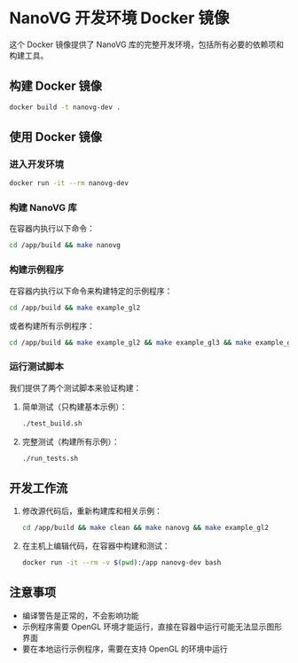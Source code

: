 # NanoVG 开发环境 Docker 镜像

这个 Docker 镜像提供了 NanoVG 库的完整开发环境，包括所有必要的依赖项和构建工具。

## 构建 Docker 镜像

```bash
docker build -t nanovg-dev .
```

## 使用 Docker 镜像

### 进入开发环境

```bash
docker run -it --rm nanovg-dev
```

### 构建 NanoVG 库

在容器内执行以下命令：

```bash
cd /app/build && make nanovg
```

### 构建示例程序

在容器内执行以下命令来构建特定的示例程序：

```bash
cd /app/build && make example_gl2
```

或者构建所有示例程序：

```bash
cd /app/build && make example_gl2 && make example_gl3 && make example_gl2_msaa && make example_gl3_msaa && make example_fbo && make example_gles2 && make example_gles3
```

### 运行测试脚本

我们提供了两个测试脚本来验证构建：

1. 简单测试（只构建基本示例）：
   ```bash
   ./test_build.sh
   ```

2. 完整测试（构建所有示例）：
   ```bash
   ./run_tests.sh
   ```

## 开发工作流

1. 修改源代码后，重新构建库和相关示例：
   ```bash
   cd /app/build && make clean && make nanovg && make example_gl2
   ```

2. 在主机上编辑代码，在容器中构建和测试：
   ```bash
   docker run -it --rm -v $(pwd):/app nanovg-dev bash
   ```

## 注意事项

- 编译警告是正常的，不会影响功能
- 示例程序需要 OpenGL 环境才能运行，直接在容器中运行可能无法显示图形界面
- 要在本地运行示例程序，需要在支持 OpenGL 的环境中运行